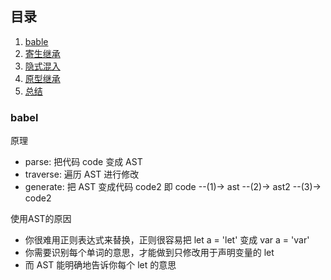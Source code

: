 ## 目录
1. [bable](#babel)
2. [寄生继承](#寄生继承)
3. [隐式混入](#隐式混入)
4. [原型继承](#原型继承)
4. [总结](#总结)

### babel
原理
* parse: 把代码 code 变成 AST
* traverse: 遍历 AST 进行修改
* generate: 把 AST 变成代码 code2
即 code --(1)-> ast --(2)-> ast2 --(3)-> code2


使用AST的原因
* 你很难用正则表达式来替换，正则很容易把 let a = 'let' 变成 var a = 'var'
* 你需要识别每个单词的意思，才能做到只修改用于声明变量的 let
* 而 AST 能明确地告诉你每个 let 的意思

